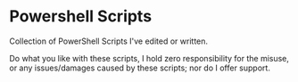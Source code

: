 # Powershell Scripts
Collection of PowerShell Scripts I've edited or written.


Do what you like with these scripts, I hold zero responsibility for the misuse, or any issues/damages caused by these scripts; nor do I offer support.

